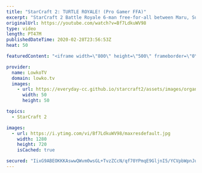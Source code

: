 ```yaml
---
title: "StarCraft 2: TURTLE ROYALE! (Pro Gamer FFA)"
excerpt: "StarCraft 2 Battle Royale 6-man free-for-all between Maru, SuperNova, Taeja, Stats, Patience and Ragnarok. While it is a Battle Royale, both games very quickly become a Turtle Royale instead, as players try to control the center with as much static defense as possible.  Get more videos & support my work:"
originalUrl: https://youtube.com/watch?v=Bf7LdkuWV98
type: video
length: PT47M
publishedDateTime: 2020-02-28T23:56:53Z
heat: 50

featuredContent: "<iframe width=\"800\" height=\"500\" frameborder=\"0\" src=\"https://www.youtube.com/embed/Bf7LdkuWV98\" allow=\"accelerometer; autoplay; encrypted-media; gyroscope; picture-in-picture\" allowfullscreen></iframe>"

provider:
  name: LowkoTV
  domain: lowko.tv
  images:
    - url: https://everyday-cc.github.io/starcraft2/assets/images/organizations/lowko.tv-50x50.jpg
      width: 50
      height: 50

topics:
  - StarCraft 2

images:
  - url: https://i.ytimg.com/vi/Bf7LdkuWV98/maxresdefault.jpg
    width: 1280
    height: 720
    isCached: true

secured: "IixG9ABEOKKKAswwQWvm0wsGL+TvzZCcN/qf70YPmqE9GljnI5/YCVpbWpnJuYw7NaAG2G9n8kbue4uqFKmeL3dr7YP9mcIlrtZqqfs8Lnf2WM3ytbSe/N/J//qhOUeGbYU1GIN79mb/gqKzImC5u+OQb2rx7nba5JlgGrimzGWHryvn73RKXvz1N97Pcj3usZPO1/IVHgpnmI8dnl+jjFhOnu8CWepsy/gn7wueMlX1Oz19IiXjLBlqh67FzkiR7n0Wqn3HEOXo1dkBAAq7u2/3zuBIU/03lj0uIhGeH357P9x8+YMgWEUc0iHl0VZd2e2H2g5vTBM5Dlt288/HbSeKAE+UM89yuDs/bS30P2R7cGN2MsrkSHrRea9TMBnd45R6dPNIfvUpmjBGSrhdX+GRgkrDYswTqE8nL1qAyrx1yiLV5w6+4tC/wY+zRfVQ;oPKdytM8NZi6dS5FfieSXg=="
---
```


